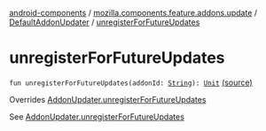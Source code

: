 [android-components](../../index.md) / [mozilla.components.feature.addons.update](../index.md) / [DefaultAddonUpdater](index.md) / [unregisterForFutureUpdates](./unregister-for-future-updates.md)

# unregisterForFutureUpdates

`fun unregisterForFutureUpdates(addonId: `[`String`](https://kotlinlang.org/api/latest/jvm/stdlib/kotlin/-string/index.html)`): `[`Unit`](https://kotlinlang.org/api/latest/jvm/stdlib/kotlin/-unit/index.html) [(source)](https://github.com/mozilla-mobile/android-components/blob/master/components/feature/addons/src/main/java/mozilla/components/feature/addons/update/AddonUpdater.kt#L177)

Overrides [AddonUpdater.unregisterForFutureUpdates](../-addon-updater/unregister-for-future-updates.md)

See [AddonUpdater.unregisterForFutureUpdates](../-addon-updater/unregister-for-future-updates.md)

